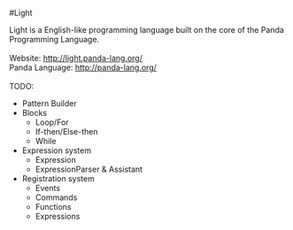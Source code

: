 #Light

Light is a English-like programming language built on the core of the Panda Programming Language.
<br>
<br>
Website: http://light.panda-lang.org/
<br>
Panda Language: http://panda-lang.org/
<br>
<br>
TODO:
- Pattern Builder
- Blocks
  - Loop/For
  - If-then/Else-then
  - While
- Expression system
  - Expression
  - ExpressionParser & Assistant
- Registration system
  - Events
  - Commands
  - Functions
  - Expressions
